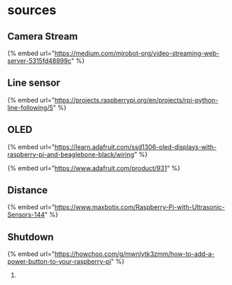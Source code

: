 # sources

## Camera Stream

{% embed url="https://medium.com/mjrobot-org/video-streaming-web-server-5315fd48899c" %}

## Line sensor

{% embed url="https://projects.raspberrypi.org/en/projects/rpi-python-line-following/5" %}

## OLED

{% embed url="https://learn.adafruit.com/ssd1306-oled-displays-with-raspberry-pi-and-beaglebone-black/wiring" %}

{% embed url="https://www.adafruit.com/product/931" %}

## Distance

{% embed url="https://www.maxbotix.com/Raspberry-Pi-with-Ultrasonic-Sensors-144" %}

## Shutdown

{% embed url="https://howchoo.com/g/mwnlytk3zmm/how-to-add-a-power-button-to-your-raspberry-pi" %}



1. 
